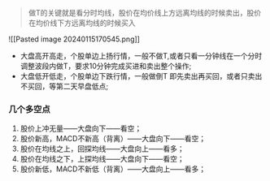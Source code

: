 >做T的关键就是看分时均线，股价在均价线上方远离均线的时候卖出，股价在均价线下方远离均线的时候买入  

![[Pasted image 20240115170545.png]]
- 大盘高开高走，个股单边上扬行情，一般不做T,或者只看一分钟线在一个分时调整波段内做T，要求10分钟完成买进和卖出整个操作;
- 大盘低开低走，个股单边下跌行情，一般做倒T  即先卖出再买回，或者只卖出不买回，等第二天早盘低点;

### 几个多空点

1. 股价上冲无量——大盘向下——看空；
2. 股价新高，MACD不新高（背离）——大盘向下——看空；
3. 股价在均线之上，回探均线——大盘向上——看多；
4. 股价在均线之下，上探均线——大盘向下——看空；
5. 股价新低，MACD不新低（背离）——大盘向上——看多；